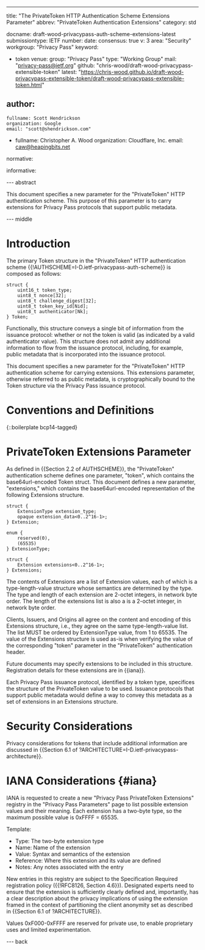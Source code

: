 ---
title: "The PrivateToken HTTP Authentication Scheme Extensions Parameter"
abbrev: "PrivateToken Authentication Extensions"
category: std

docname: draft-wood-privacypass-auth-scheme-extensions-latest
submissiontype: IETF
number:
date:
consensus: true
v: 3
area: "Security"
workgroup: "Privacy Pass"
keyword:
 - token
venue:
  group: "Privacy Pass"
  type: "Working Group"
  mail: "privacy-pass@ietf.org"
  github: "chris-wood/draft-wood-privacypass-extensible-token"
  latest: "https://chris-wood.github.io/draft-wood-privacypass-extensible-token/draft-wood-privacypass-extensible-token.html"

author:
 -
    fullname: Scott Hendrickson
    organization: Google
    email: "scott@shendrickson.com"
 -
    fullname: Christopher A. Wood
    organization: Cloudflare, Inc.
    email: caw@heapingbits.net

normative:

informative:


--- abstract

This document specifies a new parameter for the "PrivateToken" HTTP authentication
scheme. This purpose of this parameter is to carry extensions for Privacy Pass
protocols that support public metadata.

--- middle

# Introduction

The primary Token structure in the "PrivateToken" HTTP authentication scheme
{{!AUTHSCHEME=I-D.ietf-privacypass-auth-scheme}} is composed as follows:

~~~
struct {
    uint16_t token_type;
    uint8_t nonce[32];
    uint8_t challenge_digest[32];
    uint8_t token_key_id[Nid];
    uint8_t authenticator[Nk];
} Token;
~~~

Functionally, this structure conveys a single bit of information from the
issuance protocol: whether or not the token is valid (as indicated by a valid
authenticator value). This structure does not admit any additional information
to flow from the issuance protocol, including, for example, public metadata
that is incorporated into the issuance protocol.

This document specifies a new parameter for the "PrivateToken" HTTP authentication
scheme for carrying extensions. This extensions parameter, otherwise referred to as
public metadata, is cryptographically bound to the Token structure via the Privacy
Pass issuance protocol.

# Conventions and Definitions

{::boilerplate bcp14-tagged}

# PrivateToken Extensions Parameter

As defined in {{Section 2.2 of AUTHSCHEME}}, the "PrivateToken" authentication
scheme defines one parameter, "token", which contains the base64url-encoded
Token struct. This document defines a new parameter, "extensions," which contains
the base64url-encoded representation of the following Extensions structure.

~~~
struct {
    ExtensionType extension_type;
    opaque extension_data<0..2^16-1>;
} Extension;

enum {
    reserved(0),
    (65535)
} ExtensionType;

struct {
    Extension extensions<0..2^16-1>;
} Extensions;
~~~

The contents of Extensions are a list of Extension values, each of which is a type-length-value
structure whose semantics are determined by the type. The type and length of each
extension are 2-octet integers, in network byte order. The length of the extensions
list is also a is a 2-octet integer, in network byte order.

Clients, Issuers, and Origins all agree on the content and encoding of this Extensions
structure, i.e., they agree on the same type-length-value list. The list MUST be ordered
by ExtensionType value, from 1 to 65535. The value of the Extensions structure is used
as-is when verifying the value of the corresponding "token" parameter in the "PrivateToken"
authentication header.

Future documents may specify extensions to be included in this structure.
Registration details for these extensions are in {{iana}}.

Each Privacy Pass issuance protocol, identified by a token type, specifices the structure
of the PrivateToken value to be used. Issuance protocols that support public metadata
would define a way to convey this metadata as a set of extensions in an Extensions
structure.

# Security Considerations

Privacy considerations for tokens that include additional information are discussed
in {{Section 6.1 of ?ARCHITECTURE=I-D.ietf-privacypass-architecture}}.

# IANA Considerations {#iana}

IANA is requested to create a new "Privacy Pass PrivateToken Extensions" registry
in the "Privacy Pass Parameters" page to list possible extension values and their meaning.
Each extension has a two-byte type, so the maximum possible value is 0xFFFF = 65535.

Template:

- Type: The two-byte extension type
- Name: Name of the extension
- Value: Syntax and semantics of the extension
- Reference: Where this extension and its value are defined
- Notes: Any notes associated with the entry

New entries in this registry are subject to the Specification Required
registration policy ({{!RFC8126, Section 4.6}}). Designated experts need to
ensure that the extension is sufficiently clearly defined and, importantly,
has a clear description about the privacy implications of using the extension
framed in the context of partitioning the client anonymity set as described
in {{Section 6.1 of ?ARCHITECTURE}}.

Values 0xF000-0xFFFF are reserved for private use, to enable proprietary uses
and limited experimentation.

--- back

